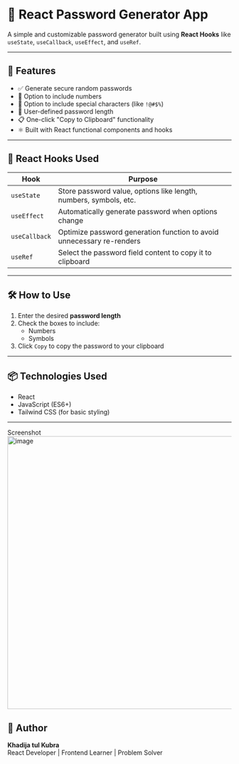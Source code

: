 # 🔐 React Password Generator App

A simple and customizable password generator built using **React Hooks** like `useState`, `useCallback`, `useEffect`, and `useRef`.

---

## 🚀 Features

- ✅ Generate secure random passwords
- 🔢 Option to include numbers
- 🔣 Option to include special characters (like `!@#$%`)
- 🔢 User-defined password length
- 📋 One-click "Copy to Clipboard" functionality
- ⚛️ Built with React functional components and hooks

---

## 🧠 React Hooks Used

| Hook        | Purpose                                                                 |
|-------------|-------------------------------------------------------------------------|
| `useState`  | Store password value, options like length, numbers, symbols, etc.       |
| `useEffect` | Automatically generate password when options change                     |
| `useCallback` | Optimize password generation function to avoid unnecessary re-renders |
| `useRef`    | Select the password field content to copy it to clipboard               |

---

## 🛠️ How to Use

1. Enter the desired **password length**
2. Check the boxes to include:
   - Numbers
   - Symbols
3. Click `Copy` to copy the password to your clipboard

---

## 📦 Technologies Used

- React
- JavaScript (ES6+)
- Tailwind CSS (for basic styling)

---
Screenshot 
<img width="1329" height="612" alt="image" src="https://github.com/user-attachments/assets/fdabcdc5-f389-410b-9c00-90008fbd0b9d" />


## 🙌 Author

**Khadija tul Kubra**  
React Developer | Frontend Learner | Problem Solver
